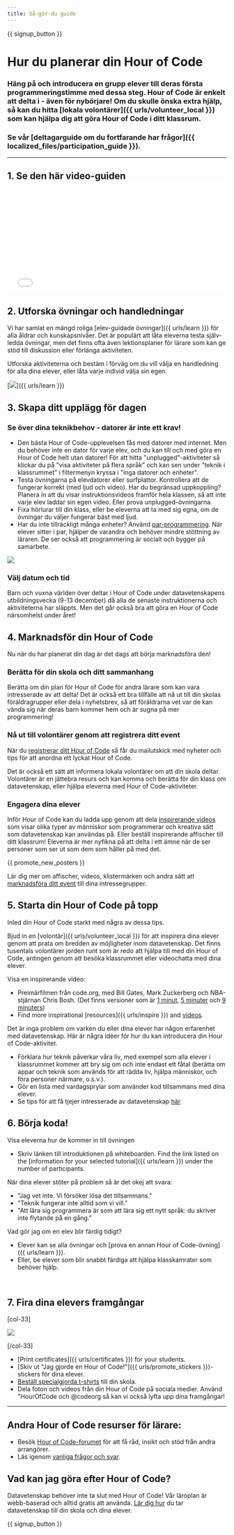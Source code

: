 ```yaml
---
title: Så-gör-du guide
---
```


{{ signup_button }}

# Hur du planerar din Hour of Code

### Häng på och introducera en grupp elever till deras första programmeringstimme med dessa steg. Hour of Code är enkelt att delta i - även för nybörjare! Om du skulle önska extra hjälp, så kan du hitta [lokala volontärer]({{ urls/volunteer_local }}) som kan hjälpa dig att göra Hour of Code i ditt klassrum.

### Se vår [deltagarguide om du fortfarande har frågor]({{ localized_files/participation_guide }}).

***

## 1. Se den här video-guiden <iframe width="500" height="255" src="//www.youtube.com/embed/SrnvvWDm73k" frameborder="0" allowfullscreen mark="crwd-mark"></iframe>

## 2. Utforska övningar och handledningar

Vi har samlat en mängd roliga [elev-guidade övningar]({{ urls/learn }}) för alla åldrar och kunskapsnivåer. Det är populärt att låta eleverna testa själv-ledda övningar, men det finns ofta även lektionsplaner för lärare som kan ge stöd till diskussion eller förlänga aktiviteten.

Utforska aktiviteterna och bestäm i förväg om du vill välja en handledning för alla dina elever, eller låta varje individ välja sin egen.

[<img src="/images/fit-700/tutorials.png" />]({{ urls/learn }})

## 3. Skapa ditt upplägg för dagen

### Se över dina teknikbehov - datorer är inte ett krav!

- Den bästa Hour of Code-upplevelsen fås med datorer med internet. Men du behöver inte en dator för varje elev, och du kan till och med göra en Hour of Code helt utan datorer! För att hitta "unplugged"-aktiviteter så klickar du på "visa aktiviteter på flera språk" och kan sen under "teknik i klassrummet" i filtermenyn kryssa i "inga datorer och enheter".
- Testa övningarna på elevdatorer eller surfplattor. Kontrollera att de fungerar korrekt (med ljud och video). Har du begränsad uppkoppling? Planera in att du visar instruktionsvideos framför hela klassen, så att inte varje elev laddar sin egen video. Eller prova unplugged-övningarna.
- Fixa hörlurar till din klass, eller be eleverna att ta med sig egna, om de övningar du väljer fungerar bäst med ljud.
- Har du inte tillräckligt många enheter? Använd [par-programmering](https://www.youtube.com/watch?v=vgkahOzFH2Q). När elever sitter i par, hjälper de varandra och behöver mindre stöttning av läraren. De ser också att programmering är socialt och bygger på samarbete.

<img src="/images/fit-350/group_ipad.jpg" />

### Välj datum och tid

Barn och vuxna världen över deltar i Hour of Code under datavetenskapens utbildningsvecka (9-13 december) då alla de senaste instruktionerna och aktiviteterna har släppts. Men det går också bra att göra en Hour of Code närsomhelst under året!

## 4. Marknadsför din Hour of Code

Nu när du har planerat din dag är det dags att börja marknadsföra den!

### Berätta för din skola och ditt sammanhang

Berätta om din plan för Hour of Code för andra lärare som kan vara intresserade av att delta!  Det är också ett bra tillfälle att nå ut till din skolas föräldragrupper eller dela i nyhetsbrev, så att föräldrarna vet var de kan vända sig när deras barn kommer hem och är sugna på mer programmering!

### Nå ut till volontärer genom att registrera ditt event

När du [registrerar ditt Hour of Code](/) så får du mailutskick med nyheter och tips för att anordna ett lyckat Hour of Code.

 Det är också ett sätt att informera lokala volontärer om att din skola deltar. Volontärer är en jättebra resurs och kan komma och berätta för din klass om datavetenskap, eller hjälpa eleverna med Hour of Code-aktiviteter. </p> 



### Engagera dina elever

Inför Hour of Code kan du ladda upp genom att dela [inspirerande videos](/promote/resources) som visar olika typer av människor som programmerar och kreativa sätt som datavetenskap kan användas på.  Eller beställ inspirerande affischer till ditt klassrum! Eleverna är mer nyfikna på att delta i ett ämne när de ser personer som ser ut som dem som håller på med det. 

{{ promote_new_posters }}

Lär dig mer om affischer, videos, klistermärken och andra sätt att [marknadsföra ditt event](/promote/resources#posters) till dina intressegrupper. 



## 5. Starta din Hour of Code på topp

Inled din Hour of Code starkt med några av dessa tips. 

Bjud in en [volontär]({{ urls/volunteer_local }}) för att inspirera dina elever genom att prata om bredden av möjligheter inom datavetenskap. Det finns tusentals volontärer jorden runt som är redo att hjälpa till med din Hour of Code, antingen genom att besöka klassrummet eller videochatta med dina elever.

Visa en inspirerande video:

- Preimärfilmen från code.org, med Bill Gates, Mark Zuckerberg och NBA-stjärnan Chris Bosh. (Det finns versioner som är [1 minut](https://www.youtube.com/watch?v=qYZF6oIZtfc), [5 minuter](https://www.youtube.com/watch?v=nKIu9yen5nc) och [9 minuters](https://www.youtube.com/watch?v=dU1xS07N-FA))
- Find more inspirational [resources]({{ urls/inspire }}) and [videos](https://www.youtube.com/playlist?list=PLzdnOPI1iJNfpD8i4Sx7U0y2MccnrNZuP).

Det är inga problem om varken du eller dina elever har någon erfarenhet med datavetenskap. Här är några idéer för hur du kan introducera din Hour of Code-aktivitet.

- Förklara hur teknik påverkar våra liv, med exempel som alla elever i klassrummet kommer att bry sig om och inte endast ett fåtal (berätta om appar och teknik som används för att rädda liv, hjälpa människor, och föra personer närmare, o.s.v.).
- Gör en lista med vardagsprylar som använder kod tillsammans med dina elever.
- Se tips för att få tjejer intresserade av datavetenskap [här](http://code.org/girls)




## 6. Börja koda!

Visa eleverna hur de kommer in till övningen

- Skriv länken till introduktionen på whiteboarden. Find the link listed on the [information for your selected tutorial]({{ urls/learn }}) under the number of participants.

När dina elever stöter på problem så är det okej att svara:

- "Jag vet inte. Vi försöker lösa det tillsammans."
- "Teknik fungerar inte alltid som vi vill."
- "Att lära sig programmera är som att lära sig ett nytt språk: du skriver inte flytande på en gång."

Vad gör jag om en elev blir färdig tidigt?

- Elever kan se alla övningar och [prova en annan Hour of Code-övning]({{ urls/learn }}).
- Eller, be elever som blir snabbt färdiga att hjälpa klasskamrater som behöver hjälp.

<p style="clear:both">&nbsp;</p>

## 7.  Fira dina elevers framgångar

[col-33]

<img src="/images/fit-300/boy-certificate.jpg" />

[/col-33]

- [Print certificates]({{ urls/certificates }}) for your students.
- [Skiv ut "Jag gjorde en Hour of Code!"]({{ urls/promote_stickers }})-stickers för dina elever.
- [Beställ specialgjorda t-shirts](http://blog.code.org/post/132608499493/hour-of-code-shirts-and-more) till din skola.
- Dela foton och videos från din Hour of Code på sociala medier. Använd "HourOfCode och @codeorg så kan vi också lyfta upp dina framgångar!



----



## Andra Hour of Code resurser för lärare:

- Besök [Hour of Code-forumet](http://forum.code.org/c/plc/hour-of-code) för att få råd, insikt och stöd från andra arrangörer.
- Läs igenom [ vanliga frågor och svar](https://support.code.org/hc/en-us/categories/200147083-Hour-of-Code).



## Vad kan jag göra efter Hour of Code?

Datavetenskap behöver inte ta slut med Hour of Code!  Vår läroplan är webb-baserad och alltid gratis att använda.  [Lär dig hur](/beyond) du tar datavetenskap till din skola och dina elever.

{{ signup_button }}
